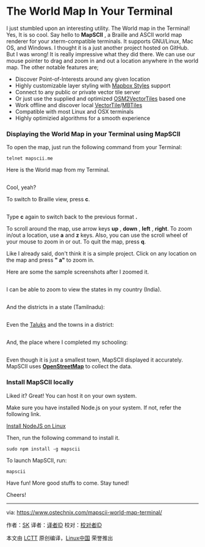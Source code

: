 The World Map In Your Terminal
======
I just stumbled upon an interesting utility. The World map in the Terminal! Yes, It is so cool. Say hello to **MapSCII** , a Braille and ASCII world map renderer for your xterm-compatible terminals. It supports GNU/Linux, Mac OS, and Windows. I thought it is a just another project hosted on GitHub. But I was wrong! It is really impressive what they did there. We can use our mouse pointer to drag and zoom in and out a location anywhere in the world map. The other notable features are;

  * Discover Point-of-Interests around any given location
  * Highly customizable layer styling with [Mapbox Styles][1] support
  * Connect to any public or private vector tile server
  * Or just use the supplied and optimized [OSM2VectorTiles][2] based one
  * Work offline and discover local [VectorTile][3]/[MBTiles][4]
  * Compatible with most Linux and OSX terminals
  * Highly optimizied algorithms for a smooth experience



### Displaying the World Map in your Terminal using MapSCII

To open the map, just run the following command from your Terminal:
```
telnet mapscii.me
```

Here is the World map from my Terminal.

[![][5]][6]

Cool, yeah?

To switch to Braille view, press **c**.

[![][5]][7]

Type **c** again to switch back to the previous format **.**

To scroll around the map, use arrow keys **up** , **down** , **left** , **right**. To zoom in/out a location, use **a** and **z** keys. Also, you can use the scroll wheel of your mouse to zoom in or out. To quit the map, press **q**.

Like I already said, don't think it is a simple project. Click on any location on the map and press **" a"** to zoom in.

Here are some the sample screenshots after I zoomed it.

[![][5]][8]

I can be able to zoom to view the states in my country (India).

[![][5]][9]

And the districts in a state (Tamilnadu):

[![][5]][10]

Even the [Taluks][11] and the towns in a district:

[![][5]][12]

And, the place where I completed my schooling:

[![][5]][13]

Even though it is just a smallest town, MapSCII displayed it accurately. MapSCII uses [**OpenStreetMap**][14] to collect the data.

### Install MapSCII locally

Liked it? Great! You can host it on your own system.

Make sure you have installed Node.js on your system. If not, refer the following link.

[Install NodeJS on Linux][15]

Then, run the following command to install it.
```
sudo npm install -g mapscii

```

To launch MapSCII, run:
```
mapscii
```

Have fun! More good stuffs to come. Stay tuned!

Cheers!



--------------------------------------------------------------------------------

via: https://www.ostechnix.com/mapscii-world-map-terminal/

作者：[SK][a]
译者：[译者ID](https://github.com/译者ID)
校对：[校对者ID](https://github.com/校对者ID)

本文由 [LCTT](https://github.com/LCTT/TranslateProject) 原创编译，[Linux中国](https://linux.cn/) 荣誉推出

[a]:https://www.ostechnix.com/author/sk/
[1]:https://www.mapbox.com/mapbox-gl-style-spec/
[2]:https://github.com/osm2vectortiles
[3]:https://github.com/mapbox/vector-tile-spec
[4]:https://github.com/mapbox/mbtiles-spec
[5]:data:image/gif;base64,R0lGODlhAQABAIAAAAAAAP///yH5BAEAAAAALAAAAAABAAEAAAIBRAA7
[6]:http://www.ostechnix.com/wp-content/uploads/2018/01/MapSCII-1-2.png ()
[7]:http://www.ostechnix.com/wp-content/uploads/2018/01/MapSCII-2.png ()
[8]:http://www.ostechnix.com/wp-content/uploads/2018/01/MapSCII-3.png ()
[9]:http://www.ostechnix.com/wp-content/uploads/2018/01/MapSCII-4.png ()
[10]:http://www.ostechnix.com/wp-content/uploads/2018/01/MapSCII-5.png ()
[11]:https://en.wikipedia.org/wiki/Tehsils_of_India
[12]:http://www.ostechnix.com/wp-content/uploads/2018/01/MapSCII-6.png ()
[13]:http://www.ostechnix.com/wp-content/uploads/2018/01/MapSCII-7.png ()
[14]:https://www.openstreetmap.org/
[15]:https://www.ostechnix.com/install-node-js-linux/
